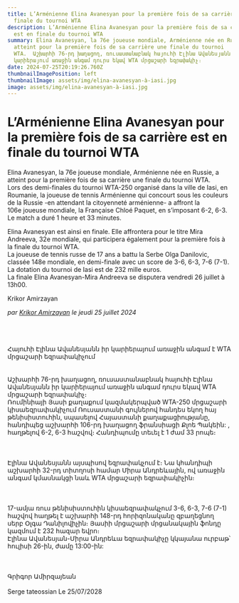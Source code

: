 ```yaml
---
title: L’Arménienne Elina Avanesyan pour la première fois de sa carrière est en
  finale du tournoi WTA
description: L’Arménienne Elina Avanesyan pour la première fois de sa carrière
  est en finale du tournoi WTA
summary: Elina Avanesyan, la 76e joueuse mondiale, Arménienne née en Russie, a
  atteint pour la première fois de sa carrière une finale du tournoi
  WTA.  Աշխարհի 76-րդ խաղացող, ռուսաստանաբնակ հայուհի Էլինա Ավանեսյանն իր
  կարիերայում առաջին անգամ դուրս եկավ WTA մրցաշարի եզրափակիչ։
date: 2024-07-25T20:19:26.760Z
thumbnailImagePosition: left
thumbnailImage: assets/img/elina-avanesyan-à-iasi.jpg
image: assets/img/elina-avanesyan-à-iasi.jpg
---
```

# L’Arménienne Elina Avanesyan pour la première fois de sa carrière est en finale du tournoi WTA

Elina Avanesyan, la 76e joueuse mondiale, Arménienne née en Russie, a atteint pour la première fois de sa carrière une finale du tournoi WTA.\
Lors des demi-finales du tournoi WTA-250 organisé dans la ville de Iasi, en Roumanie, la joueuse de tennis Arménienne qui concourt sous les couleurs de la Russie -en attendant la citoyenneté arménienne- a affront la 106e joueuse mondiale, la Française Chloé Paquet, en s’imposant 6-2, 6-3. Le match a duré 1 heure et 33 minutes.

Elina Avanesyan est ainsi en finale. Elle affrontera pour le titre Mira Andreeva, 32e mondiale, qui participera également pour la première fois à la finale du tournoi WTA.\
La joueuse de tennis russe de 17 ans a battu la Serbe Olga Danilovic, classée 148e mondiale, en demi-finale avec un score de 3-6, 6-3, 7-6 (7-1). La dotation du tournoi de Iasi est de 232 mille euros.\
La finale Elina Avanesyan-Mira Andreeva se disputera vendredi 26 juillet à 13h00.

Krikor Amirzayan

*par [Krikor Amirzayan](https://www.armenews.com/spip.php?page=auteur&id_auteur=33) le jeudi 25 juillet 2024*

\
\
\
Հայուհի Էլինա Ավանեսյանն իր կարիերայում առաջին անգամ է WTA մրցաշարի եզրափակիչում\
\
\
Աշխարհի 76-րդ խաղացող, ռուսաստանաբնակ հայուհի Էլինա Ավանեսյանն իր կարիերայում առաջին անգամ դուրս եկավ WTA մրցաշարի եզրափակիչ։\
Ռումինիայի Յասի քաղաքում կազմակերպված WTA-250 մրցաշարի կիսաեզրափակիչում Ռուսաստանի գույներով հանդես եկող հայ թենիսիստուհին, սպասելով Հայաստանի քաղաքացիությանը, հանդիպեց աշխարհի 106-րդ խաղացող ֆրանսիացի Քլոե Պակեին: , հաղթելով 6-2, 6-3 հաշվով։ Հանդիպումը տեւել է 1 ժամ 33 րոպե։\
\
\
\
Էլինա Ավանեսյանն այսպիսով եզրափակչում է։ Նա կհանդիպի աշխարհի 32-րդ տիտղոսի համար Միրա Անդրեևային, ով առաջին անգամ կմասնակցի նաև WTA մրցաշարի եզրափակիչին։\
\
\
\
17-ամյա ռուս թենիսիստուհին կիսաեզրափակչում 3-6, 6-3, 7-6 (7-1) հաշվով հաղթել է աշխարհի 148-րդ հորիզոնականը զբաղեցնող սերբ Օլգա Դանիլովիչին։ Յասիի մրցաշարի մրցանակային ֆոնդը կազմում է 232 հազար եվրո։\
Էլինա Ավանեսյան-Միրա Անդրեևա եզրափակիչը կկայանա ուրբաթ՝ հուլիսի 26-ին, ժամը 13:00-ին:\
\
\
\
Գրիգոր Ամիրզայեան\
\
Serge tateossian Le 25/07/2028